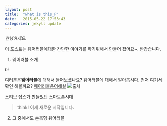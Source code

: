 ```yaml
---
layout: post
title:  "what is this_P"
date:   2015-05-22 17:53:43
categories: jekyll update
---
```

*안녕하세요.*

이 포스트는 웨어러블에대한 간단한 이야기를 하기위해서 만들어 졌어요~.
반갑습니다. 

1. 웨어러블 소개 

*hi*


여러분은**웨어러블**에 대해서 들어보셨나요?
웨어러블에 대해서 알아봅시다.
먼저  여기서 확인 해볼까요?
[웨어러블용어해설](http://terms.naver.com/entry.nhn?docld=284575&cid=50345&categoryld=50345)
![출처](http://terms.naver.com)

스티브 잡스가 만들었던 스마트폰시대
>think!
이제 새로운 시작입니다.


2. 그 중에서도 손목형 웨어러블

